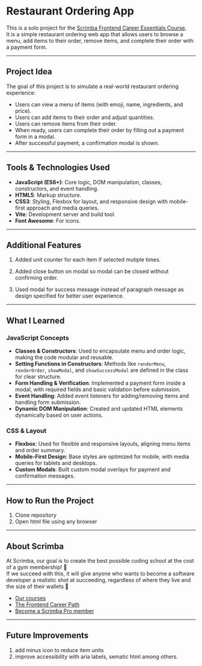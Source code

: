 # Restaurant Ordering App

This is a solo project for the [Scrimba Frontend Career Essentials Course](https://scrimba.com/learn/frontend).  
It is a simple restaurant ordering web app that allows users to browse a menu, add items to their order, remove items, and complete their order with a payment form.

---

## Project Idea

The goal of this project is to simulate a real-world restaurant ordering experience:

- Users can view a menu of items (with emoji, name, ingredients, and price).
- Users can add items to their order and adjust quantities.
- Users can remove items from their order.
- When ready, users can complete their order by filling out a payment form in a modal.
- After successful payment, a confirmation modal is shown.

---

## Tools & Technologies Used

- **JavaScript (ES6+)**: Core logic, DOM manipulation, classes, constructors, and event handling.
- **HTML5**: Markup structure.
- **CSS3**: Styling, Flexbox for layout, and responsive design with mobile-first approach and media queries.
- **Vite**: Development server and build tool.
- **Font Awesome**: For icons.

---

## Additional Features

1. Added unit counter for each item if selected mutiple times.

2. Added close button on modal so modal can be closed without confirming order.

3. Used modal for success message instead of paragraph message as design specified for better user experience.

---

## What I Learned

### JavaScript Concepts

- **Classes & Constructors**: Used to encapsulate menu and order logic, making the code modular and reusable.
- **Setting Functions in Constructors**: Methods like `renderMenu`, `renderOrder`, `showModal`, and `showSuccessModal` are defined in the class for clear structure.
- **Form Handling & Verification**: Implemented a payment form inside a modal, with required fields and basic validation before submission.
- **Event Handling**: Added event listeners for adding/removing items and handling form submission.
- **Dynamic DOM Manipulation**: Created and updated HTML elements dynamically based on user actions.

### CSS & Layout

- **Flexbox**: Used for flexible and responsive layouts, aligning menu items and order summary.
- **Mobile-First Design**: Base styles are optimized for mobile, with media queries for tablets and desktops.
- **Custom Modals**: Built custom modal overlays for payment and confirmation messages.

---

## How to Run the Project

1. Clone repository
2. Open html file using any browser

---

## About Scrimba

At Scrimba, our goal is to create the best possible coding school at the cost of a gym membership! 💜  
If we succeed with this, it will give anyone who wants to become a software developer a realistic shot at succeeding, regardless of where they live and the size of their wallets 🎉

- [Our courses](https://scrimba.com/allcourses)
- [The Frontend Career Path](https://scrimba.com/learn/frontend)
- [Become a Scrimba Pro member](https://scrimba.com/pricing)

---

## Future Improvements

1. add minus icon to reduce item units
2. improve accessibility with aria labels, sematic html among others.
